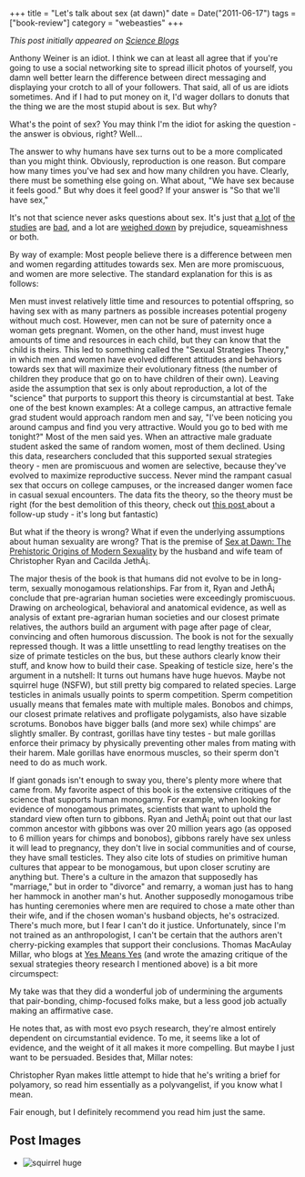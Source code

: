 +++
title = "Let's talk about sex (at dawn)"
date = Date("2011-06-17")
tags = ["book-review"]
category = "webeasties"
+++

_This post initially appeared on [Science Blogs](http://scienceblogs.com/webeasties)_

Anthony Weiner is an idiot. I think we can at least all agree that if you're going to use a social networking site to spread illicit photos of yourself, you damn well better learn the difference between direct messaging and displaying your crotch to all of your followers. That said, all of us are idiots sometimes. And if I had to put money on it, I'd wager dollars to donuts that the thing we are the most stupid about is sex. But why?

What's the point of sex? You may think I'm the idiot for asking the question - the answer is obvious, right? Well...

The answer to why humans have sex turns out to be a more complicated than you might think. Obviously, reproduction is one reason. But compare how many times you've had sex and how many children you have. Clearly, there must be something else going on. What about, "We have sex because it feels good." But why does it feel good? If your answer is "So that we'll have sex," 

It's not that science never asks questions about sex. It's just that [a lot](http://scienceblogs.com/pharyngula/2011/01/the_evolution_of_rape.php) of [the studies](http://scienceblogs.com/observations/2009/05/does-high-eq-lead-to-more-orgasms.php) are [bad](http://scientopia.org/blogs/scicurious/2010/12/03/friday-weird-science-female-orgasm-no-longer-just-a-byproduct/), and a lot are [weighed down](http://scientopia.org/blogs/scicurious/2010/08/20/friday-weird-science-female-orgasm-and-ejaculation-and-or-or-both/) by prejudice, squeamishness or both.

By way of example: Most people believe there is a difference between men and women regarding attitudes towards sex. Men are more promiscuous, and women are more selective. The standard explanation for this is as follows:

Men must invest relatively little time and resources to potential offspring, so having sex with as many partners as possible increases potential progeny without much cost. However, men can not be sure of paternity once a woman gets pregnant. Women, on the other hand, must invest huge amounts of time and resources in each child, but they can know that the child is theirs. This led to something called the "Sexual Strategies Theory," in which men and women have evolved different attitudes and behaviors towards sex that will maximize their evolutionary fitness (the number of children they produce that go on to have children of their own). Leaving aside the assumption that sex is only about reproduction, a lot of the "science" that purports to support this theory is circumstantial at best. 
Take one of the best known examples: At a college campus, an attractive female grad student would approach random men and say, "I've been noticing you around campus and find you very attractive. Would you go to bed with me tonight?" Most of the men said yes. When an attractive male graduate student asked the same of random women, most of them declined. Using this data, researchers concluded that this supported sexual strategies theory - men are promiscuous and women are selective, because they've evolved to maximize reproductive success. Never mind the rampant casual sex that occurs on college campuses, or the increased danger women face in casual sexual encounters. The data fits the theory, so the theory must be right (for the best demolition of this theory, check out [this post ](http://yesmeansyesblog.wordpress.com/2011/03/03/gender-differences-and-casual-sex-the-new-research/)about a follow-up study - it's long but fantastic)

But what if the theory is wrong? What if even the underlying assumptions about human sexuality are wrong? That is the premise of [Sex at Dawn: The Prehistoric Origins of Modern Sexuality](http://www.sexatdawn.com/) by the husband and wife team of Christopher Ryan and Cacilda JethÃ¡. 

The major thesis of the book is that humans did not evolve to be in long-term, sexually monogamous relationships. Far from it, Ryan and  JethÃ¡ conclude that pre-agrarian human societies were exceedingly promiscuous. Drawing on archeological, behavioral and anatomical evidence, as well as analysis of extant pre-agrarian human societies and our closest primate relatives, the authors build an argument with page after page of clear, convincing and often humorous discussion. 
The book is not for the sexually repressed though. It was a little unsettling to read lengthy treatises on the size of primate testicles on the bus, but these authors clearly know their stuff, and know how to build their case. Speaking of testicle size, here's the argument in a nutshell: It turns out humans have huge huevos. Maybe not squirrel huge (NSFW), but still pretty big compared to related species. Large testicles in animals usually points to sperm competition. Sperm competition usually means that females mate with multiple males. Bonobos and chimps, our closest primate relatives and profligate polygamists, also have sizable scrotums. Bonobos have bigger balls (and more sex) while chimps' are slightly smaller. By contrast, gorillas have tiny testes - but male gorillas enforce their primacy by physically preventing other males from mating with their harem. Male gorillas have enormous muscles, so their sperm don't need to do as much work.

If giant gonads isn't enough to sway you, there's plenty more where that came from. My favorite aspect of this book is the extensive critiques of the science that supports human monogamy. For example, when looking for evidence of monogamous primates, scientists that want to uphold the standard view often turn to gibbons. Ryan and JethÃ¡ point out that our last common ancestor with gibbons was over 20 million years ago (as opposed to 6 million years for chimps and bonobos), gibbons rarely have sex unless it will lead to pregnancy, they don't live in social communities and of course, they have small testicles. They also cite lots of studies on primitive human cultures that appear to be monogamous, but upon closer scrutiny are anything but. There's a culture in the amazon that supposedly has "marriage," but in order to "divorce" and remarry, a woman just has to hang her hammock in another man's hut. Another supposedly monogamous tribe has hunting ceremonies where men are required to chose a mate other than their wife, and if the chosen woman's husband objects, he's ostracized. 
There's much more, but I fear I can't do it justice. Unfortunately, since I'm not trained as an anthropologist, I can't be certain that the authors aren't cherry-picking examples that support their conclusions. Thomas MacAulay Millar, who blogs at [Yes Means Yes](http://yesmeansyesblog.wordpress.com/) (and wrote the amazing critique of the sexual strategies theory research I mentioned above) is a bit more circumspect:

My take was that they did a wonderful job of undermining the arguments that pair-bonding, chimp-focused folks make, but a less good job actually making an affirmative case.

He notes that, as with most evo psych research, they're almost entirely dependent on circumstantial evidence. To me, it seems like a lot of evidence, and the weight of it all makes it more compelling. But maybe I just want to be persuaded. Besides that, Millar notes:

Christopher Ryan makes little attempt to hide that he's writing a brief for polyamory, so read him essentially as a polyvangelist, if you know what I mean.

Fair enough, but I definitely recommend you read him just the same.

      
  

 ## Post Images

- ![squirrel huge](/_assets/img/webeasties/squirrel_nuts.jpg)

